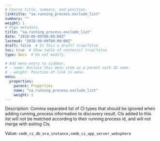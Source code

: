 ```yaml
---
# Course title, summary, and position.
linktitle: "sa.running_process.exclude_list"
summary: ""
weight: 1
# Page metadata.
title: "sa.running_process.exclude_list"
date: "2018-09-09T00:00:00Z"
lastmod: "2018-09-09T00:00:00Z"
draft: false  # Is this a draft? true/false
toc: true  # Show table of contents? true/false
type: docs  # Do not modify.

# Add menu entry to sidebar.
# - name: Declare this menu item as a parent with ID name.
# - weight: Position of link in menu.
menu:
  properties:
    parent: Properties
    name: "sa.running_process.exclude_list"
    weight: 1
---
```


Description: Comma separated list of CI types that should be ignored when adding running_process information to discovery result.
CIs added to this ilst will not be matched according to their running process id, and will not merge with exiting CIs.


Value: `cmdb_ci_db_ora_instance,cmdb_ci_app_server_websphere`